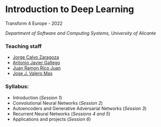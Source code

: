 # Introduction to Deep Learning

Transform 4 Europe - 2022

_Department of Software and Computing Systems, University of Alicante_

### Teaching staff

* [Jorge Calvo Zaragoza](mailto:jcalvo@dlsi.ua.es)
* [Antonio Javier Gallego](mailto:jgallego@dlsi.ua.es)
* [Juan Ramon Rico Juan](mailto:JuanRamonRico@ua.es)
* [Jose J. Valero Mas](mailto:jjvalero@dlsi.ua.es)

### Syllabus:

* Introduction (_Session 1_)
* Convolutional Neural Networks (_Session 2_)
* Autoencoders and Generative Adversarial Networks (_Session 3_)
* Recurrent Neural Networks (_Sessions 4 and 5_)
* Applications and projects (_Session 6_)